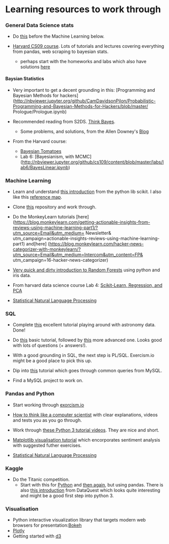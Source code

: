# Learning resources to work through

### General Data Science stats

- Do [this](http://nbviewer.jupyter.org/github/nborwankar/LearnDataScience/tree/master/notebooks/) before the Machine Learning below.

- [Harvard CS09 course](http://cs109.github.io/2015/pages/videos.html). Lots of tutorials and lectures covering everything from pandas, web 
scraping to bayesian stats. 
  - perhaps start with the homeworks and labs which also have solutions [here](https://github.com/cs109/content)

#### Baysian Statistics

- Very important to get a decent grounding in this: [Programming and Bayesian Methods for 
hackers](http://nbviewer.jupyter.org/github/CamDavidsonPilon/Probabilistic-Programming-and-Bayesian-Methods-for-Hackers/blob/master/
Prologue/Prologue.ipynb)

- Recommended reading from S2DS. [Think Bayes](http://www.greenteapress.com/thinkbayes/thinkbayes.pdf).
  - Some problems, and solutions, from the Allen Downey's 
[Blog](http://allendowney.blogspot.co.uk/2011/10/all-your-bayes-are-belong-to-us.html)

- From the Harvard course:
  - [Bayesian Tomatoes](http://nbviewer.jupyter.org/github/cs109/content/blob/master/HW3.ipynb)
  - Lab 6: [Bayesianism, with MCMC] (http://nbviewer.jupyter.org/github/cs109/content/blob/master/labs/lab6/BayesLinear.ipynb)


### Machine Learning 

- Learn and understand [this introduction](http://www.astroml.org/sklearn_tutorial/general_concepts.html) from the python lib scikit. I also 
like this [reference map](http://scikit-learn.org/stable/tutorial/machine_learning_map/index.html). 

- Clone [this](https://github.com/ogrisel/sklearn_pycon2014) repository and work through.

- Do the MonkeyLearn tutorials [here]
(https://blog.monkeylearn.com/getting-actionable-insights-from-reviews-using-machine-learning-part1/?utm_source=Email&utm_medium= 
Newsletter& utm_campaign=actionable-insights-reviews-using-machine-learning-part1)
and[here]
 (https://blog.monkeylearn.com/hacker-news-categorizer-with-monkeylearn/?utm_source=Email&utm_medium=Intercom&utm_content=FP&
utm_campaign=16-hacker-news-categorizer)

- [Very quick and dirty introduction to Random Forests](http://blog.yhat.com/posts/random-forests-in-python.html) using python and iris 
data.

- From harvard data science course Lab 4: [Scikit-Learn, Regression, and 
PCA](http://nbviewer.jupyter.org/github/cs109/content/blob/master/labs/lab4/Lab4full.ipynb)

- [Statistical Natural Language Processing](http://nbviewer.jupyter.org/url/norvig.com/ipython/How%20to%20Do%20Things%20with%20Words.ipynb)


### SQL

- Complete [this](http://sol.gfxile.net/g3/) excellent tutorial playing around with astronomy data. Done! 

- Do [this](http://www.sqlcourse.com/) basic tutorial, followed by [this](http://www.sqlcourse2.com/) more advanced one. Looks good with 
lots of questions (+ answers!).

- With a good grounding in SQL, the next step is PL/SQL. Exercism.io might be a good place to pick this up.

- Dip into [this](http://dev.mysql.com/doc/refman/5.5/en/examples.html) tutorial which goes through common queries from MySQL.

- Find a MySQL project to work on.

### Pandas and Python

- Start working through [exorcism.io](http://exercism.io/languages/python#exercises)

- [How to think like a computer scientist](http://interactivepython.org/runestone/static/thinkcspy/toc.html) with clear explanations, 
videos and tests you as you go through.

- Work through [these Python 3 tutorial videos](https://www.youtube.com/playlist?list=PL1A2CSdiySGJd0LJRRSwQZbPZaDP0q67j). They are nice 
and short.

- [Matplotlib visualisation tutorial](https://www.dataquest.io/blog/matplotlib-tutorial/) which encorporates sentiment analysis with 
suggested futher exercises.

- [Statistical Natural Language Processing](http://nbviewer.jupyter.org/url/norvig.com/ipython/How%20to%20Do%20Things%20with%20Words.ipynb)

### Kaggle

- Do the Titanic competition.
  - Start with this for [Python](https://www.kaggle.com/c/titanic/details/getting-started-with-python) and [then 
again](https://www.kaggle.com/c/titanic/details/getting-started-with-python-ii), but using pandas.
  There is also [this introduction](https://www.dataquest.io/mission/74/getting-started-with-kaggle/) from DataQuest which looks quite 
interesting and might be a good first step into python 3.

### Visualisation

- Python interactive visualization library that targets modern web browsers for presentation:[Bokeh](http://bokeh.pydata.org/en/latest/)
- [Plotly](https://plot.ly/api/)
- Getting started with [d3](https://github.com/d3/d3/wiki/Tutorials)



